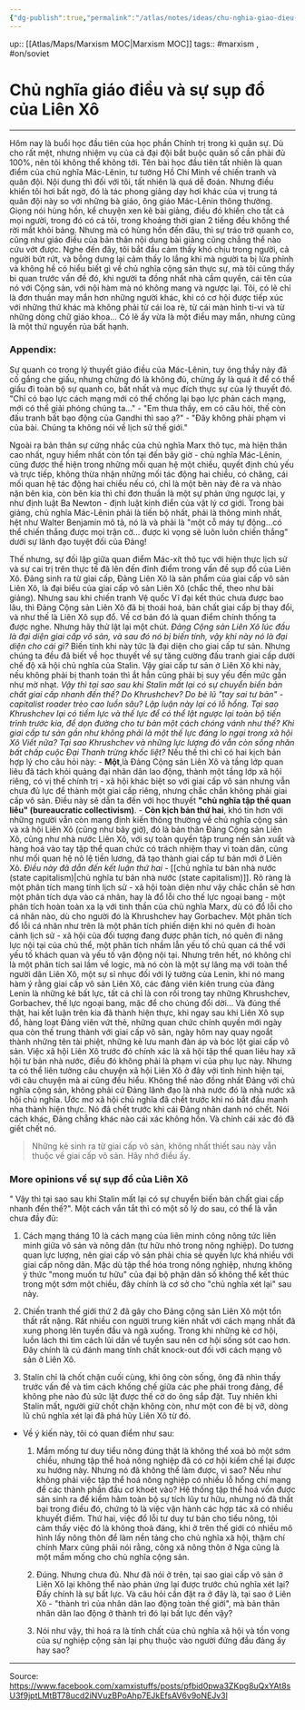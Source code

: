 ```yaml
---
{"dg-publish":true,"permalink":"/atlas/notes/ideas/chu-nghia-giao-dieu-va-su-sup-do-cua-lien-xo/"}
---
```


up:: [[Atlas/Maps/Marxism MOC\|Marxism MOC]]
tags:: #marxism , #on/soviet 

# Chủ nghĩa giáo điều và sự sụp đổ của Liên Xô
***
 Hôm nay là buổi học đầu tiên của học phần Chính trị trong kì quân sự. Dù cho rất mệt, nhưng nhiệm vụ của cả đại đội bắt buộc quân số cần phải đủ 100%, nên tôi không thể không tới. Tên bài học đầu tiên tất nhiên là quan điểm của chủ nghĩa Mác-Lênin, tư tưởng Hồ Chí Minh về chiến tranh và quân đội. Nội dung thì đối với tôi, tất nhiên là quá dễ đoán. Nhưng điều khiến tôi hơi bất ngờ, đó là tác phong giảng dạy hơi khác của vị trung tá quân đội này so với những bà giáo, ông giáo Mác-Lênin thông thường. Giọng nói hùng hồn, kể chuyện xen kẽ bài giảng, điều đó khiến cho tất cả mọi người, trong đó có cả tôi, trong khoảng thời gian 2 tiếng đều không thể rời mắt khỏi bảng. Nhưng mà có hùng hồn đến đâu, thì sự tráo trở quanh co, cũng như giáo điều của bản thân nội dung bài giảng cũng chẳng thể nào cứu vớt được. Nghe đến đây, tôi bắt đầu cảm thấy khó chịu trong người, cả người bứt rứt, và bỗng dưng lại cảm thấy lo lắng khi mà người ta bị lừa phỉnh và không hề có hiểu biết gì về chủ nghĩa cộng sản thực sự, mà tôi cũng thấy bi quan trước vấn đề đó, khi người ta đồng nhất nhà cầm quyền, cái tên của nó với Cộng sản, với nội hàm mà nó không mang và ngược lại. Tôi, có lẽ chỉ là đơn thuần may mắn hơn những người khác, khi có cơ hội được tiếp xúc với những thứ khác mà không phải từ cái loa rè, từ cái màn hình ti-vi và từ những dòng chữ giáo khoa... Có lẽ ấy vừa là một điều may mắn, nhưng cũng là một thứ nguyền rủa bất hạnh.

### **Appendix:**
Sự quanh co trong lý thuyết giáo điều của Mác-Lênin, tuy ông thầy này đã cố gắng che giấu, nhưng chừng đó là không đủ, chừng ấy là quá ít để có thể giấu đi toàn bộ sự quanh co, bất nhất và mục đích thực sự của lý thuyết đó. "Chỉ có bạo lực cách mạng mới có thể chống lại bạo lực phản cách mạng, mới có thể giải phóng chúng ta..." - "Em thưa thầy, em có câu hỏi, thế còn đấu tranh bất bạo động của Gandhi thì sao ạ?" - "Đây không phải phạm vi của bài. Chúng ta không nói về lịch sử thế giới."

Ngoài ra bản thân sự cứng nhắc của chủ nghĩa Marx thô tục, mà hiện thân cao nhất, nguy hiểm nhất còn tồn tại đến bây giờ - chủ nghĩa Mác-Lênin, cũng được thể hiện trong những mối quan hệ một chiều, quyết định chủ yếu và trực tiếp, không thừa nhận những mối tác động hai chiều, có chăng, cái mối quan hệ tác động hai chiều nếu có, chỉ là một bên này đẻ ra và nhào nặn bên kia, còn bên kia thì chỉ đơn thuần là một sự phản ứng ngược lại, y như định luật Ba Newton - định luật kinh điển của vật lý cơ giới. Trong bài giảng, chủ nghĩa Mác-Lênin phải là tiến bộ nhất, phải là thông minh nhất, hệt như Walter Benjamin mô tả, nó là và phải là "một cỗ máy tự động...có thể chiến thắng được mọi trận cờ... được kì vọng sẽ luôn luôn chiến thắng" dưới sự lãnh đạo tuyệt đối của Đảng!

Thế nhưng, sự đối lập giữa quan điểm Mác-xít thô tục với hiện thực lịch sử và sự cai trị trên thực tế đã lên đến đỉnh điểm trong vấn đề sụp đổ của Liên Xô. Đảng sinh ra từ giai cấp, Đảng Liên Xô là sản phẩm của giai cấp vô sản Liên Xô, là đại biểu của giai cấp vô sản Liên Xô (chắc thế, theo như bài giảng). Nhưng sau khi chiến tranh Vệ quốc Vĩ đại kết thúc chưa được bao lâu, thì Đảng Cộng sản Liên Xô đã bị thoái hoá, bản chất giai cấp bị thay đổi, và như thế là Liên Xô sụp đổ. Về cơ bản đó là quan điểm chính thống ta được nghe. Nhưng hãy thử lật lại một chút. *Đảng Cộng sản Liên Xô lúc đầu là đại diện giai cấp vô sản, và sau đó nó bị biến tính, vậy khi này nó là đại diện cho cái gì?* Biến tính khi này tức là đại diện cho giai cấp tư sản. Nhưng chúng ta đều đã biết về học thuyết về sự tăng cường đấu tranh giai cấp dưới chế độ xã hội chủ nghĩa của Stalin. Vậy giai cấp tư sản ở Liên Xô khi này, nếu không phải bị thanh toán thì ắt hẳn cũng phải bị suy yếu đến mức gần như mờ nhạt. *Vậy thì tại sao sau khi Stalin mất lại có sự chuyển biến bản chất giai cấp nhanh đến thế? Do Khrushchev? Do bè lũ "tay sai tư bản" - capitalist roader trèo cao luồn sâu? Lập luận này lại có lỗ hổng. Tại sao Khrushchev lại có tiềm lực và thế lực để có thể lật ngược lại toàn bộ tiến trình trước kia, để dọn đường cho tư bản một cách chóng vánh như thế? Khi giai cấp tư sản gần như không phải là một thế lực đáng lo ngại trong xã hội Xô Viết nữa? Tại sao Khrushchev và những lực lượng đó vẫn còn sống nhăn bất chấp cuộc Đại Thanh trừng khốc liệt?* Nếu thế thì chỉ có hai kịch bản hợp lý cho câu hỏi này: 
    - **Một**,là Đảng Cộng sản Liên Xô và tầng lớp quan liêu đã tách khỏi quảng đại nhân dân lao động, thành một tầng lớp xã hội riêng, có vị thế chính trị - xã hội khác biệt so với giai cấp vô sản nhưng vẫn chưa đủ lực để thành một giai cấp riêng, nhưng chắc chắn không phải giai cấp vô sản. Điều này sẽ dẫn ta đến với học thuyết **"chủ nghĩa tập thể quan liêu" (bureaucratic collectivism)**. 
    -   **Còn kịch bản thứ hai**, khó tin hơn với những người vẫn còn mang định kiến thông thường về chủ nghĩa cộng sản và xã hội Liên Xô (cũng như bây giờ), đó là bản thân Đảng Cộng sản Liên Xô, cũng như nhà nước Liên Xô, với sự toàn quyền tập trung nền sản xuất và hàng hoá vào tay tập thể quan chức có trách nhiệm thay vì toàn dân, cũng như mối quan hệ nô lệ tiền lương, đã tạo thành giai cấp tư bản mới ở Liên Xô. *Điều này đã dẫn đến kết luận thứ hai* - [[chủ nghĩa tư bản nhà nước (state capitalism)\|chủ nghĩa tư bản nhà nước (state capitalism)]]. Rõ ràng là một phân tích mang tính lịch sử - xã hội toàn diện như vậy chắc chắn sẽ hơn một phân tích dựa vào cá nhân, hay là đổ lỗi cho thế lực ngoại bang - một phân tích hoàn toàn xa lạ với tinh thần của chủ nghĩa Marx, dù có đổ lỗi cho cá nhân nào, dù cho người đó là Khrushchev hay Gorbachev. Một phân tích đổ lỗi cá nhân như trên là một phân tích phiến diện khi nó quên đi hoàn cảnh lịch sử - xã hội của đối tượng đang được phân tích, nó quên đi năng lực nội tại của chủ thể, một phân tích nhầm lẫn yếu tố chủ quan cá thể với yếu tố khách quan và yếu tố vận động nội tại. Nhưng trên hết, nó không chỉ là một phân tích sai lầm về logic, mà nó còn là một sự lăng mạ với toàn thể người dân Liên Xô, một sự sỉ nhục đối với lý tưởng của Lenin, khi nó mang hàm ý rằng giai cấp vô sản Liên Xô, các đảng viên kiên trung của đảng Lenin là những kẻ bất lực, tất cả chỉ là con rối trong tay những Khrushchev, Gorbachev, thế lực ngoại bang, mặc để cho chúng đổi dời... Và đúng thế thật, hai kết luận trên kia đã thành hiện thực, khi ngay sau khi Liên Xô sụp đổ, hàng loạt Đảng viên vứt thẻ, những quan chức chính quyền mới ngày qua còn thề trung thành với giai cấp vô sản, ngày hôm nay quay ngoắt thành những tên tài phiệt, những kẻ lưu manh đàn áp và bóc lột giai cấp vô sản. Việc xã hội Liên Xô trước đó chính xác là xã hội tập thể quan liêu hay xã hội tư bản nhà nước, điều đó không phải là phạm vi của phụ lục này. Nhưng ta có thể liên tưởng câu chuyện xã hội Liên Xô ở đây với tình hình hiện tại, với câu chuyện mà ai cũng đều hiểu. Không thể nào đồng nhất Đảng với chủ nghĩa cộng sản, không phải cứ Đảng lãnh đạo là nhà nước đó là nhà nước xã hội chủ nghĩa. Ước mơ xã hội chủ nghĩa đã chết trước khi nó bắt đầu manh nha thành hiện thực. Nó đã chết trước khi cái Đảng nhân danh nó chết. Nói cách khác, Đảng chẳng khác nào cái xác không hồn. Và chính cái xác đó đã giết chết nó.

> Những kẻ sinh ra từ giai cấp vô sản, không nhất thiết sau này vẫn thuộc về giai cấp vô sản. Hãy nhớ điều ấy.

### More opinions về sự sụp đổ của Liên Xô
" Vậy thì tại sao sau khi Stalin mất lại có sự chuyển biến bản chất giai cấp nhanh đến thế?". Một cách vắn tắt thì có một số lý do sau, có thể là vẫn chưa đầy đủ:

  1. Cách mạng tháng 10 là cách mạng của liên minh công nông tức liên minh giữa vô sản và nông dân (tư hữu nhỏ trong nông nghiệp). Do tương quan lực lượng, nên giai cấp vô sản phải chia sẻ quyền lực khá nhiều với giai cấp nông dân. Mặc dù tập thể hóa trong nông nghiệp, nhưng không ý thức "mong muốn tư hữu" của đại bộ phận dân số không thể kết thúc trong một sớm một chiều, đây chính là cơ sở cho "chủ nghĩa xét lại" sau này.

  2. Chiến tranh thế giới thứ 2 đã gây cho Đảng cộng sản Liên Xô một tổn thất rất nặng. Rất nhiều con người trung kiên nhất với cách mạng nhất đã xung phong lên tuyến đầu và ngã xuống. Trong khi những kẻ cơ hội, luồn lách thì tìm cách lủi dần về tuyến sau nên cơ hội sống sót cao hơn. Đây chính là cú đánh mang tính chất knock-out đối với cách mạng vô sản ở Liên Xô.

  3. Stalin chỉ là chốt chặn cuối cùng, khi ông còn sống, ông đã nhìn thấy trước vấn đề và tìm cách khống chế giữa các phe phái trong đảng, để không phe nào đủ sức lật được thế cờ do ông sắp đặt. Tuy nhiên khi Stalin mất, người giữ chốt chặn không còn, như một con đê bị vỡ, dòng lũ chủ nghĩa xét lại đã phá hủy Liên Xô từ đó.

- Về ý kiến này, tôi có quan điểm như sau:

    1. Mầm mống tư duy tiểu nông đúng thật là không thể xoá bỏ một sớm chiều, nhưng tập thể hoá nông nghiệp đã có cơ hội kiềm chế lại được xu hướng này. Nhưng nó đã không thể làm được, vì sao? Nếu như không phải việc tập thể hoá nông nghiệp có nhiều lỗ hổng chí mạng để các thành phần đầu cơ khoét vào? Hệ thống tập thể hoá vốn được sản sinh ra để kiềm hãm toàn bộ sự tích lũy tư hữu, nhưng nó đã thất bại trong điều đó, chứng tỏ là việc vận hành các hợp tác xã có nhiều khuyết điểm. Thứ hai, việc đổ lỗi tư duy tư bản cho tiểu nông, tôi cảm thấy việc đó là không thoả đáng, khi ở trên thế giới có nhiều mô hình lấy nông thôn để làm nền tảng cho chủ nghĩa xã hội, thậm chí chính Marx cũng phải nói rằng, công xã nông thôn ở Nga cũng là một mầm mống cho chủ nghĩa cộng sản.

    2. Đúng. Nhưng chưa đủ. Như đã nói ở trên, tại sao giai cấp vô sản ở Liên Xô lại không thể nào phản ứng lại được trước chủ nghĩa xét lại? Đấy chính là sự bất lực. Và câu hỏi cần đặt ra ở đây là, tại sao ở Liên Xô - "thành trì của nhân dân lao động toàn thế giới", mà bản thân nhân dân lao động ở thành trì đó lại bất lực đến vậy?

    3. Nói như vậy, thì hoá ra là tính chất của chủ nghĩa xã hội và tồn vong của sự nghiệp cộng sản lại phụ thuộc vào người đứng đầu đảng ấy hay sao?

***
Source: https://www.facebook.com/xamxistuffs/posts/pfbid0pwa3ZKpg8uQxYAt8sU3f9jptLMtBT78ucd2iNVuzBPoAhp7EJkEfsAV6v9oNEJv3l